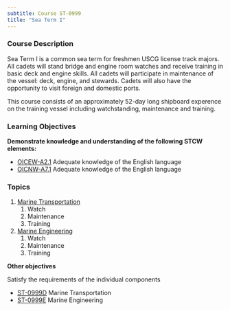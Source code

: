 ```yaml
---
subtitle: Course ST-0999
title: "Sea Term I"
---
```


### Course Description

Sea Term I is a common sea term for freshmen USCG license track majors. All cadets will stand bridge and engine room watches and receive training in basic deck and engine skills. All cadets will participate in maintenance of the vessel: deck, engine, and stewards. Cadets will also have the opportunity to visit foreign and domestic ports.

This course consists of an approximately 52-day long shipboard experence on the training vessel including watchstanding, maintenance and training.


### Learning Objectives

**Demonstrate knowledge and understanding of the following STCW elements:**

* [OICEW-A2.1](31#OICEW-A2\.1) Adequate knowledge of the English language
* [OICNW-A7.1](21#OICNW-A7\.1) Adequate knowledge of the English language 


### Topics

1. [Marine Transportation](st-0999d) 
    1. Watch
    2. Maintenance
    3. Training
2. [Marine Engineering](st-0999e) 
    1. Watch
    2. Maintenance
    3. Training



**Other objectives**


Satisfy the requirements of the individual components

*  [ST-0999D](st-0999d) Marine Transportation
*  [ST-0999E](st-0999e) Marine Engineering




